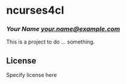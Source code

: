 # ncurses4cl
### _Your Name <your.name@example.com>_

This is a project to do ... something.

## License

Specify license here

